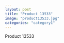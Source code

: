 ```yaml
---
layout: post
title: "Product 13533"
image: "product13533.jpg"
categories: "category1"
---
```

Product 13533
